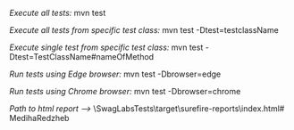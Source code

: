 *Execute all tests:*
mvn test

*Execute all tests from specific test class:*
mvn test -Dtest=testclassName

*Execute single test from specific test class:*
mvn test -Dtest=TestClassName#nameOfMethod

*Run tests using Edge browser:*
mvn test -Dbrowser=edge

*Run tests using Chrome browser:*
mvn test -Dbrowser=chrome

*Path to html report -->* \SwagLabsTests\target\surefire-reports\index.html#   M e d i h a R e d z h e b  
 